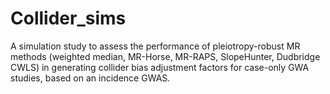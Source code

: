 # Collider_sims
A simulation study to assess the performance of pleiotropy-robust MR methods (weighted median, MR-Horse, MR-RAPS, SlopeHunter, Dudbridge CWLS) in generating collider bias adjustment factors for case-only GWA studies, based on an incidence GWAS.
